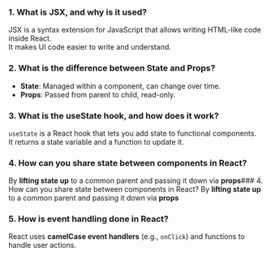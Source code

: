 ### 1. What is JSX, and why is it used?
JSX is a syntax extension for JavaScript that allows writing HTML-like code inside React.  
It makes UI code easier to write and understand.

### 2. What is the difference between State and Props?
- **State**: Managed within a component, can change over time.  
- **Props**: Passed from parent to child, read-only.


### 3. What is the useState hook, and how does it work?
`useState` is a React hook that lets you add state to functional components.  
It returns a state variable and a function to update it.

### 4. How can you share state between components in React?
By **lifting state up** to a common parent and passing it down via **props**### 4. How can you share state between components in React?
By **lifting state up** to a common parent and passing it down via **props**

### 5. How is event handling done in React?
React uses **camelCase event handlers** (e.g., `onClick`) and functions to handle user actions.
